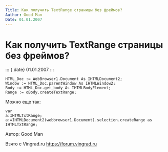 ```yaml
---
Title: Как получить TextRange страницы без фреймов?
Author: Good Man
Date: 01.01.2007
---
```



Как получить TextRange страницы без фреймов?
============================================

::: {.date}
01.01.2007
:::

    HTML_Doc := WebBrowser1.Document As IHTMLDocument2;
    Window := HTML_Doc.parentWindow As IHTMLWindow2;
    Body := HTML_Doc.get_body As IHTMLBodyElement;
    Range := oBody.createTextRange;

Можно еще так:

    var
    a:IHTMLTxtRange;
    a:=IHTMLDocument2(webbrowser1.Document).selection.createRange as IHTMLTxtRange;

Автор: Good Man

Взято с Vingrad.ru <https://forum.vingrad.ru>
